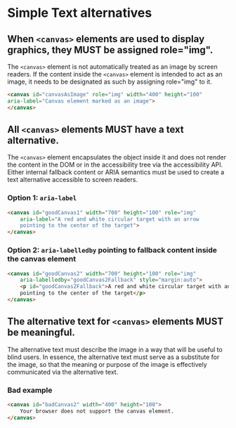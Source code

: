 # Simple Text alternatives

## When `<canvas>` elements are used to display graphics, they MUST be assigned role="img".

The `<canvas>` element is not automatically treated as an image by screen readers. If the content inside the `<canvas>` element is intended to act as an image, it needs to be designated as such by assigning role="img" to it.

```html
<canvas id="canvasAsImage" role="img" width="400" height="100" 
aria-label="Canvas element marked as an image">
</canvas>
```

## All `<canvas>` elements MUST have a text alternative.

The `<canvas>` element encapsulates the object inside it and does not render the content in the DOM or in the accessibility tree via the accessibility API. Either internal fallback content or ARIA semantics must be used to create a text alternative accessible to screen readers.

### Option 1: `aria-label`

```html
<canvas id="goodCanvas1" width="700" height="100" role="img"
    aria-label="A red and white circular target with an arrow  
    pointing to the center of the target">
</canvas>
```

### Option 2: `aria-labelledby` pointing to fallback content inside the canvas element

```html
<canvas id="goodCanvas2" width="700" height="100" role="img"
    aria-labelledby="goodCanvas2Fallback" style="margin:auto">
    <p id="goodCanvas2Fallback">A red and white circular target with an arrow  
    pointing to the center of the target</p>
</canvas>
```

## The alternative text for `<canvas>` elements MUST be meaningful.

The alternative text must describe the image in a way that will be useful to blind users. In essence, the alternative text must serve as a substitute for the image, so that the meaning or purpose of the image is effectively communicated via the alternative text.

### Bad example

```html
<canvas id="badCanvas2" width="400" height="100">
    Your browser does not support the canvas element.
</canvas>
```

